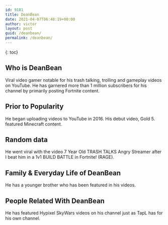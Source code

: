 ```yaml
---
id: 9181
title: DeanBean
date: 2021-04-07T06:48:19+00:00
author: victor
layout: post
guid: /deanbean/
permalink: /deanbean/
---
```



{: toc}


## Who is DeanBean



Viral video gamer notable for his trash talking, trolling and gameplay videos on YouTube. He has garnered more than 1 million subscribers for his channel by primarily posting Fortnite content. 

                
                
                
## Prior to Popularity



He began uploading videos to YouTube in 2016. His debut video, Gold 5. featured Minecraft content. 

                
                
                
## Random data



He went viral with the video 7 Year Old TRASH TALKS Angry Streamer after I beat him in a 1v1 BUILD BATTLE in Fortnite! (RAGE). 

                
                
                
## Family & Everyday Life of DeanBean



He has a younger brother who has been featured in his videos. 

                
                
                
## People Related With DeanBean



He has featured Hypixel SkyWars videos on his channel just as TapL has for his own channel. 

                
              
            
          
          
          